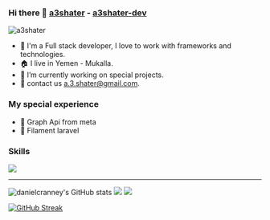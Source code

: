 ### Hi there 👋 [a3shater](https://github.com/a3shater) - [a3shater-dev](https://github.com/a3shater-dev)
<img src="https://komarev.com/ghpvc/?username=a3shater&label=Views" alt="a3shater" />

- 👋 I'm a Full stack developer, I love to work with frameworks and technologies.
- 🏠 I live in Yemen - Mukalla.
- 🌱 I’m currently working on special projects.
- 🔭 contact us a.3.shater@gmail.com.

### My special experience 

- 🔰 Graph Api from meta
- 🔰 Filament laravel

### Skills
<p>
  <a href="https://github.com/a3shater?tab=repositories">
    <img src="https://skillicons.dev/icons?i=html,css,js,jquery,bootstrap,php,laravel,mysql,figma,tailwind,react,nextjs,typescript&perline=5" />
  </a>
</p>
<hr/>
<img src="https://github-readme-stats.vercel.app/api?username=a3shater&show_icons=true&hide=contribs&count_private=true&title_color=0891b2&text_color=ffffff&icon_color=0891b2&bg_color=1c1917&hide_border=true&show_icons=true" alt="danielcranney's GitHub stats" />
<img src="https://github-profile-trophy.vercel.app/?username=a3shater&theme=flat&no-frame=true&margin-w=30" />
<img src="https://github-readme-stats.vercel.app/api/top-langs/?username=a3shater&hide_title=true&layout=compact" />

[![GitHub Streak](https://github-readme-streak-stats.herokuapp.com?user=hishamco&theme=gruvbox_duo&hide_border=true)](https://github.com/a3shater)
